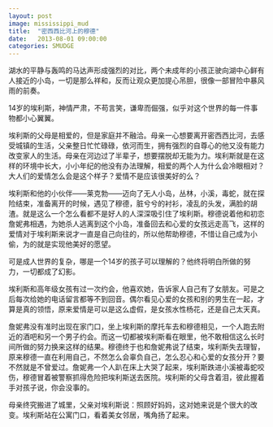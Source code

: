 ```yaml
---
layout: post
image: mississippi_mud
title:  "密西西比河上的穆德"
date:   2013-08-01 09:00:00
categories: SMUDGE
---
```





湖水的平静与轰鸣的马达声形成强烈的对比，两个未成年的小孩正驶向湖中心鲜有人接近的小岛，一切是那么祥和，反而让观众更加提心吊胆，很像一部冒险中暴风雨的前奏。



14岁的埃利斯，神情严肃，不苟言笑，谦卑而倔强，似乎对这个世界的每一件事物都小心翼翼。



埃利斯的父母是相爱的，但是家庭并不融洽。母亲一心想要离开密西西比河，去感受城镇的生活，父亲整日忙忙碌碌，依河而生，拥有强烈的自尊心的他又没有能力改变家人的生活。母亲在河边过了半辈子，想要摆脱却无能为力。埃利斯就是在这样的环境中长大，小小年纪的他没有办法理解，相爱的两个人为什么会冷眼相对？大人们的爱情怎么会是这个样子？爱情不是应该很美好的么？



埃利斯和他的小伙伴——莱克勃——迈向了无人小岛，丛林，小溪，毒蛇，就在探险结束，准备离开的时候，遇见了穆德，脏兮兮的衬衫，凌乱的头发，满脸的胡渣。就是这么一个怎么看都不是好人的人深深吸引住了埃利斯。穆德说着他和初恋詹妮弗相遇，为她杀人逃离到这个小岛，准备回去和心爱的女孩远走高飞，这样的爱情对于埃利斯来说才一直是自己向往的，所以他帮助穆德，不惜让自己成为小偷，为的就是实现他美好的愿望。



可是成人世界的复杂，哪是一个14岁的孩子可以理解的？他终将明白所做的努力，一切都成了幻影。



埃利斯和高年级女孩有过一次约会，他喜欢她，告诉家人自己有了女朋友。可是之后每次给她的电话留言都等不到回音。偶尔看见心爱的女孩和别的男生在一起，才算是真的领悟，原来爱情是可以是这么虚假，是女孩水性杨花，还是自己太天真。



詹妮弗没有准时出现在家门口，坐上埃利斯的摩托车去和穆德相见，一个人跑去附近的酒吧和另一个男子约会。而这一切都被埃利斯看在眼里，他不敢相信这么长时间所做的努力换来这样的结果。穆德终于也和詹妮弗说了结束，埃利斯失去理智，原来穆德一直在利用自己，不然怎么会辜负自己，怎么忍心和心爱的女孩分开？要不然就是不曾爱过。詹妮弗一个人趴在床上大哭了起来，埃利斯跌进小溪被毒蛇咬伤，穆德冒着被警察抓得危险把埃利斯送去医院。埃利斯的父母含着泪，彼此握着手对孩子说，你会没事的。



母亲终究搬进了城里，父亲对埃利斯说：照顾好妈妈，这对她来说是个很大的改变。埃利斯站在公寓门口，看着美女邻居，嘴角扬了起来。

